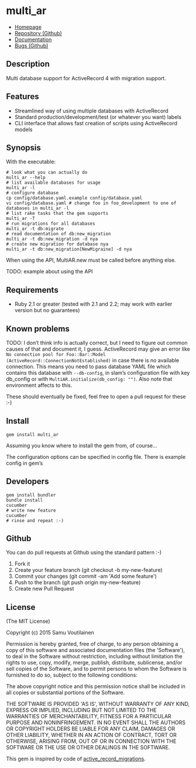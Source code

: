 multi_ar
====

- [Homepage](http://smarre.github.io/multi_ar)
- [Repository (Github)](https://github.com/Smarre/multi_ar)
- [Documentation](http://www.rubydoc.info/github/Smarre/multi_ar/master)
- [Bugs (Github)](https://github.com/Smarre/multi_ar/issues)

Description
-----------

Multi database support for ActiveRecord 4 with migration support.

Features
-----------------

- Streamlined way of using multiple databases with ActiveRecord
- Standard production/development/test (or whatever you want) labels
- CLI interface that allows fast creation of scripts using ActiveRecord models

Synopsis
--------

With the executable:

    # look what you can actually do
    multi_ar --help
    # list available databases for usage
    multi_ar -l
    # configure database
    cp config/database.yaml.example config/database.yaml
    vi config/database.yaml # change foo in foo_development to one of databases in multi_ar -l
    # list rake tasks that the gem supports
    multi_ar -T
    # run migrations for all databases
    multi_ar -t db:migrate
    # read documentation of db:new_migration
    multi_ar -t db:new_migration -d nya
    # create new migration for database nya
    multi_ar -t db:new_migration[NewMigraine] -d nya

When using the API, MultiAR.new must be called before anything else.

TODO: example about using the API

Requirements
------------

* Ruby 2.1 or greater (tested with 2.1 and 2.2; may work with earlier version but no guarantees)

Known problems
--------------

TODO: I don’t think info is actually correct, but I need to figure out common causes of that and document it, I guess.
ActiveRecord may give an error like `No connection pool for Foo::Bar::Model (ActiveRecord::ConnectionNotEstablished)`
in case there is no available connection. This means you need to pass database YAML file which contains this database
with `--db-config`, in slam’s configuration file with key db_config or with `MultiAR.initialize(db_config: "")`.
Also note that environment affects to this.

These should eventually be fixed, feel free to open a pull request for these :-)

Install
-------

    gem install multi_ar

Assuming you know where to install the gem from, of course...

The configuration options can be specified in config file. There is example config in gem’s

Developers
----------

    gem install bundler
    bundle install
    cucumber
    # write new feature
    cucumber
    # rinse and repeat :-)

Github
------

You can do pull requests at Github using the standard pattern :-)

1. Fork it
2. Create your feature branch (git checkout -b my-new-feature)
3. Commit your changes (git commit -am 'Add some feature')
4. Push to the branch (git push origin my-new-feature)
5. Create new Pull Request

License
-------

(The MIT License)

Copyright (c) 2015 Samu Voutilainen

Permission is hereby granted, free of charge, to any person obtaining
a copy of this software and associated documentation files (the
'Software'), to deal in the Software without restriction, including
without limitation the rights to use, copy, modify, merge, publish,
distribute, sublicense, and/or sell copies of the Software, and to
permit persons to whom the Software is furnished to do so, subject to
the following conditions:

The above copyright notice and this permission notice shall be
included in all copies or substantial portions of the Software.

THE SOFTWARE IS PROVIDED 'AS IS', WITHOUT WARRANTY OF ANY KIND,
EXPRESS OR IMPLIED, INCLUDING BUT NOT LIMITED TO THE WARRANTIES OF
MERCHANTABILITY, FITNESS FOR A PARTICULAR PURPOSE AND NONINFRINGEMENT.
IN NO EVENT SHALL THE AUTHORS OR COPYRIGHT HOLDERS BE LIABLE FOR ANY
CLAIM, DAMAGES OR OTHER LIABILITY, WHETHER IN AN ACTION OF CONTRACT,
TORT OR OTHERWISE, ARISING FROM, OUT OF OR IN CONNECTION WITH THE
SOFTWARE OR THE USE OR OTHER DEALINGS IN THE SOFTWARE.

This gem is inspired by code of [active_record_migrations](https://github.com/rosenfeld/active_record_migrations).


